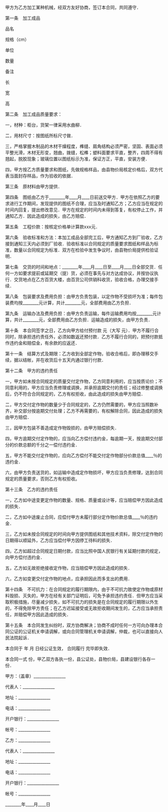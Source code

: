 
 





甲方为乙方加工某种机械，经双方友好协商，签订本合同，共同遵守．




第一条　加工成品









 

  

   
品名


   
规格（cm）


   
单位


   
数量


   
备注


  

  

   
长


   
宽


   
高


  

  

   



   



   



   



   



   



   



  

  

   



   



   



   



   



   



   



  

 







第二条　加工成品质量要求：




一，材种：柜台，货架一律采用水曲柳．




二，用材尺寸：按图纸所标尺寸做．




三，严格掌握木制品的木材干燥程度，榫缝、肩角结构必须严密，坚固、表面必须平整光滑，木材无形变，翘曲，拨缝，松榫；塑料面要求平直，整齐，四周不得有翘起，脱胶现象；玻璃位置以图纸标示为准，保证方正，平直，安装方便．




四，甲方按乙方质量要求和图纸，先做规格样品，由县物价局核定价格后，双方代表当面封存样品，作为验收的依据．




第三条　原材料由甲方提供．




第四条　图纸由乙方于________年____月____日前送交甲方．甲方在依照乙方的要求进行工作期间，发现提供的图纸不合理，应当及时通知乙方；乙方应当在规定的时间内回复，提出修改意见．甲方在规定的时间内未得到答复，有权停止工作，并通知乙方．因此造成的损失，由乙方赔偿．




第五条　工程价款：按核定价格单计算款xxx元．




第六条　验收标准和方法：本加工成品全部完工后，甲方通知乙方到厂验收，乙方接到通知三天内必须到厂验收．验收标准以合同规定的质量要求图纸和样品为标准，数量以合同规定为标准．双方在检验中发生争议时，由县物价局提供检验证明．




第七条　交货的时间和地点：________年____月____日至____月____日全部交货．任何一方如要求提前或延期交（提）货，必须在事先与对方达成协议，并按协议执行．交货地点在乙方百货大楼，由百货公司供销科收货，验收合格，办理交接手续．




第八条　包装要求及费用负担：由甲方负责包装，以定作物不受损坏为准；每件包装费均按________元计算，共计________元，全部费用由乙方负担．




第九条　运输办法及费用负担：由甲方负责运输，每件运输费用均按________元计算，共计________元，全部费用由乙方负担．运输造成的损失，由甲方负责．




第十条　本合同签字之日，乙方向甲方给付预付款 元（大写 元）．甲方不履行合同时，除承担违约责任外，必须如数返还预付款．乙方不履行合同的，把预付款抵作违约金和赔偿金，有余款的应返还．




第十一条　结算方式及期限：乙方收到全部定作物，验收合格后，即办理移交手续，据以结帐，并在收货后十五天内通过银行付款．




第十二条　甲方的违约责任




一，甲方如未按合同规定的质量交付定作物，乙方同意利用的，应当按质论价；不同意利用的，甲方应当负责修理或调换，并承担逾期交付的责任；经过修整或调换后，仍不符合合同规定的，乙方有权拒收，由此造成的损失由甲方赔偿．




二，甲方交付定作物的数量少于合同规定的，乙方仍然需要的，甲方应当照数补齐，补交部分按逾期交付处理；乙方不再需要的，有权解除合同，因此造成的损失由甲方赔偿．




三，因甲方包装不善造成定作物毁损的，由甲方赔偿损失．




四，甲方逾期交付定作物的，应当向乙方偿付违约金，每逾期一天，按逾期交付部分的价款总额的千分之一偿付违约金．




五，甲方不能交付定作物的，应向乙方偿付不能交付定作物部分价款总值____％的违约金．




六，由甲方负责送货的，如运输中造成定作物损坏，甲方应当负责修理，达到合同规定的质量要求，否则乙方有权拒收。




第十三条　乙方的违约责任




一，乙方如中途变更定作物的数量、规格、质量或设计等，应当赔偿甲方因此造成的损失．




二，乙方如中途废止合同，应偿付甲方未履行部分定作物价款总值____％的违约金．




三，乙方如未按合同规定的时间向甲方提供图纸和其他技术资料，除交付定作物的日期得以顺延外，乙方应当偿付甲方因停工待料的损失．




四，乙方如超过合同规定日期付款，应当比照中国人民银行有关延期付款的规定，向甲方偿付违约金．




五，乙方如无故拒绝接收定作物，应当赔偿甲方因此造成的损失．




六，乙方如变更交付定作物的地点，应承担因此而多支出的费用．




第十四条　不可抗力：在合同规定的履行期限内，由于不可抗力致使定作物或原材料毁损、灭失的，甲方在经有关部门证明后，可免予承担违约责任．但甲方应当采取积极措施，尽量减少损失，如不可抗力的损失是在合同规定的履行期限以外生的，不得免除甲方责任；在乙方迟延接受或无故拒收期间发生的，乙方应当承担责任，并赔偿甲方因此造成的损失．




第十五条　本合同发生纠纷时，双方协商解决；协商不成时任何一方可向办理本合同公证的公证机关申请调解，或向合同管理机关申请调解，仲裁，也可以直接向人民法院起诉．




本合同于 年 月 日经公证生效，
合同履行
完毕即失效．




本合同一式 份，甲乙双方各执一份，县公证处，县物价局，县建设银行各存一份．




甲方：（盖章）________________




代表人：________________




地址：________________




电话：________________




开户银行：________________




帐号：________________




乙方：________________




代表人：________________




地址：________________




电话：________________




开户银行：________________




帐号：________________




________年____月____日

 


 

 
 
 
 
 
  


  
 

  


  


  
 
 
 
 

